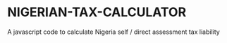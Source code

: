 # NIGERIAN-TAX-CALCULATOR
A javascript code to calculate Nigeria self / direct assessment tax liability
